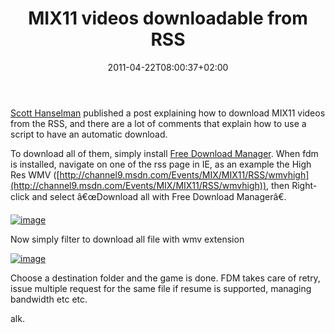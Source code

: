﻿---
title: "MIX11 videos downloadable from RSS"
description: ""
date: 2011-04-22T08:00:37+02:00
draft: false
tags: [General]
categories: [General]
---
[Scott Hanselman](http://www.hanselman.com/blog/Mix11VideosDownloadThemAllWithRSS.aspx) published a post explaining how to download MIX11 videos from the RSS, and there are a lot of comments that explain how to use a script to have an automatic download.

To download all of them, simply install [Free Download Manager](http://www.freedownloadmanager.org/). When fdm is installed, navigate on one of the rss page in IE, as an example the High Res WMV ([http://channel9.msdn.com/Events/MIX/MIX11/RSS/wmvhigh](http://channel9.msdn.com/Events/MIX/MIX11/RSS/wmvhigh)), then Right-click and select â€œDownload all with Free Download Managerâ€.

[![image](https://www.codewrecks.com/blog/wp-content/uploads/2011/04/image_thumb12.png "image")](https://www.codewrecks.com/blog/wp-content/uploads/2011/04/image12.png)

Now simply filter to download all file with wmv extension

[![image](https://www.codewrecks.com/blog/wp-content/uploads/2011/04/image_thumb13.png "image")](https://www.codewrecks.com/blog/wp-content/uploads/2011/04/image13.png)

Choose a destination folder and the game is done. FDM takes care of retry, issue multiple request for the same file if resume is supported, managing bandwidth etc etc.

alk.
